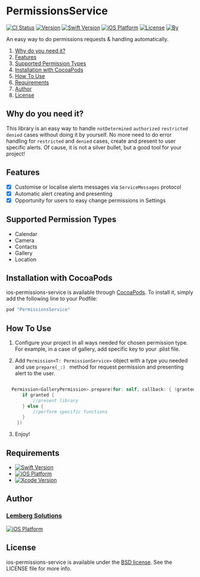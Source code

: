 
# PermissionsService

[![CI Status](http://img.shields.io/travis/lemberg/ios-permissions-service.svg?style=flat)](https://travis-ci.org/lemberg/ios-permissions-service.svg?branch=master) 
[![Version](https://img.shields.io/cocoapods/v/PermissionsService.svg?style=flat)](http://cocoapods.org/pods/PermissionsService) 
[![Swift Version](https://img.shields.io/badge/Swift-3.1%2B-orange.svg?style=flat)](http://cocoapods.org/pods/PermissionsService) 
[![iOS Platform](https://img.shields.io/badge/iOS-%209.0%2B-blue.svg?style=flat)](http://cocoapods.org/pods/PermissionsService) 
[![License](https://img.shields.io/cocoapods/l/PermissionsService.svg?style=flat)](http://cocoapods.org/pods/PermissionsService)
[![By](https://img.shields.io/badge/By-Lemberg%20Solutions%20Limited-blue.svg?style=flat)](http://cocoapods.org/pods/PermissionsService)

An easy way to do permissions requests & handling automatically.

1. [Why do you need it?](https://github.com/lemberg/ios-permissions-service/tree/hellen#why-you-need-it)
1. [Features](https://github.com/lemberg/ios-permissions-service/tree/hellen#features)
1. [Supported Permission Types](https://github.com/lemberg/ios-permissions-service/tree/hellen#supported-permission-types)
1. [Installation with CocoaPods](https://github.com/lemberg/ios-permissions-service/tree/hellen#installation-with-cocoapods)
1. [How To Use](https://github.com/lemberg/ios-permissions-service/tree/hellen#how-to-use)
1. [Requirements](https://github.com/lemberg/ios-permissions-service/tree/hellen#requirements)
1. [Author](https://github.com/lemberg/ios-permissions-service/tree/hellen#author)
1. [License](https://github.com/lemberg/ios-permissions-service/tree/hellen#license)

## Why do you need it?

This library is an easy way to handle `notDetermined` `authorized` `restricted` `denied` cases without doing it by yourself. No more need to do error handling for `restricted` and `denied` cases, create and present to user specific alerts. 
Of cause, it is not a silver bullet, but a good tool for your project!

## Features

- [x] Customise or localise alerts messages via `ServiceMessages` protocol
- [x] Automatic alert creating and presenting 
- [x] Opportunity for users to easy change permissions in Settings 

## Supported Permission Types

* Calendar  
* Camera    
* Contacts  
* Gallery  
* Location  

## Installation with CocoaPods

ios-permissions-service is available through [CocoaPods](http://cocoapods.org). To install
it, simply add the following line to your Podfile:

```swift
pod "PermissionsService"
```

## How To Use

1. Configure your project in all ways needed for chosen permission type. For example, in a case of gallery, add specific key to your .plist file.  

2. Add `Permission<T: PermissionService>` object with a type you needed and use  `prepare(_:) ` method for request permission and presenting alert to the user. 

```swift

  Permission<GalleryPermission>.prepare(for: self, callback: { (granted) in
      if granted {
          //present library
      } else {
          //perform specific functions 
      }
    })

```

3. Enjoy!

## Requirements

- [![Swift Version](https://img.shields.io/badge/Swift-3.1%2B-orange.svg?style=flat)](http://cocoapods.org/pods/PermissionsService) 
- [![iOS Platform](https://img.shields.io/badge/iOS-%209.0%2B-blue.svg?style=flat)](http://cocoapods.org/pods/PermissionsService) 
- [![Xcode Version](https://img.shields.io/badge/Xcode-8.1%2B-blue.svg?style=flat)](http://cocoapods.org/pods/PermissionsService) 

## Author

### [Lemberg Solutions](http://lemberg.co.uk) 

[![iOS Platform](http://lemberg.co.uk/sites/all/themes/lemberg/images/logo.png)](https://github.com/lemberg) 

## License

ios-permissions-service is available under the [BSD license](https://directory.fsf.org/wiki/License:BSD_4Clause). See the LICENSE file for more info.
